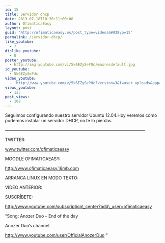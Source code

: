 ```yaml
---
id: 15
title: Servidor dhcp
date: 2013-07-18T18:30:11+00:00
author: OfimaticaEasy
layout: post
guid: 'http://ofimaticaeasy.es/post_type=videos&#038;p=15'
permalink: /servidor-dhcp/
like_youtube:
  - 7
dislike_youtube:
  - 0
poster_youtube:
  - http://img.youtube.com/vi/5k6EZySePUc/maxresdefault.jpg
id_youtube:
  - 5k6EZySePUc
video_youtube:
  - 'http://www.youtube.com/v/5k6EZySePUc?version=3&f=user_uploads&app=youtube_gdata'
views_youtube:
  - 125
post_views:
  - 108
---
```

Seguimos configurando nuestro servidor Ubuntu 12.04.Hoy veremos como podemos instalar un servidor DHCP, no te lo pierdas.

&#8212;&#8212;&#8212;&#8212;&#8212;&#8212;&#8212;&#8212;&#8212;&#8212;&#8212;&#8212;&#8212;&#8212;&#8212;&#8212;&#8212;&#8212;&#8212;&#8212;&#8212;&#8212;&#8212;&#8212;&#8212;&#8212;&#8212;&#8212;&#8212;&#8212;&#8212;&#8212;&#8211;

TWITTER:
  
www.twitter.com/ofimaticaeasy

MOODLE OFIMATICAEASY:

http://www.ofimaticaeasy.16mb.com

ARRANCA LINUX EN MODO TEXTO:



VÍDEO ANTERIOR:



SUSCRÍBETE:

http://www.youtube.com/subscription\_center?add\_user=ofimaticaeasy

&#8220;Song: Anozer Duo &#8211; End of the day
  
Anozer Duo&#8217;s channel:
  
http://www.youtube.com/user/OfficialAnozerDuo &#8220;